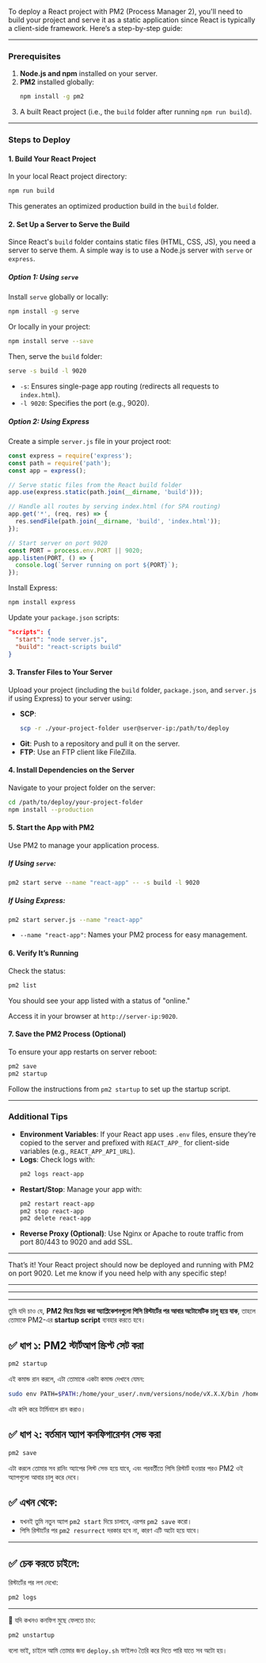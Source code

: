 To deploy a React project with PM2 (Process Manager 2), you'll need to build your project and serve it as a static application since React is typically a client-side framework. Here’s a step-by-step guide:

---

### Prerequisites
1. **Node.js and npm** installed on your server.
2. **PM2** installed globally:
   ```bash
   npm install -g pm2
   ```
3. A built React project (i.e., the `build` folder after running `npm run build`).

---

### Steps to Deploy

#### 1. Build Your React Project
In your local React project directory:
```bash
npm run build
```
This generates an optimized production build in the `build` folder.

#### 2. Set Up a Server to Serve the Build
Since React's `build` folder contains static files (HTML, CSS, JS), you need a server to serve them. A simple way is to use a Node.js server with `serve` or `express`.

##### Option 1: Using `serve`
Install `serve` globally or locally:
```bash
npm install -g serve
```
Or locally in your project:
```bash
npm install serve --save
```

Then, serve the `build` folder:
```bash
serve -s build -l 9020
```
- `-s`: Ensures single-page app routing (redirects all requests to `index.html`).
- `-l 9020`: Specifies the port (e.g., 9020).

##### Option 2: Using Express
Create a simple `server.js` file in your project root:
```javascript
const express = require('express');
const path = require('path');
const app = express();

// Serve static files from the React build folder
app.use(express.static(path.join(__dirname, 'build')));

// Handle all routes by serving index.html (for SPA routing)
app.get('*', (req, res) => {
  res.sendFile(path.join(__dirname, 'build', 'index.html'));
});

// Start server on port 9020
const PORT = process.env.PORT || 9020;
app.listen(PORT, () => {
  console.log(`Server running on port ${PORT}`);
});
```

Install Express:
```bash
npm install express
```

Update your `package.json` scripts:
```json
"scripts": {
  "start": "node server.js",
  "build": "react-scripts build"
}
```

#### 3. Transfer Files to Your Server
Upload your project (including the `build` folder, `package.json`, and `server.js` if using Express) to your server using:
- **SCP**:
  ```bash
  scp -r ./your-project-folder user@server-ip:/path/to/deploy
  ```
- **Git**: Push to a repository and pull it on the server.
- **FTP**: Use an FTP client like FileZilla.

#### 4. Install Dependencies on the Server
Navigate to your project folder on the server:
```bash
cd /path/to/deploy/your-project-folder
npm install --production
```

#### 5. Start the App with PM2
Use PM2 to manage your application process.

##### If Using `serve`:
```bash
pm2 start serve --name "react-app" -- -s build -l 9020
```

##### If Using Express:
```bash
pm2 start server.js --name "react-app"
```
- `--name "react-app"`: Names your PM2 process for easy management.

#### 6. Verify It’s Running
Check the status:
```bash
pm2 list
```
You should see your app listed with a status of "online."

Access it in your browser at `http://server-ip:9020`.

#### 7. Save the PM2 Process (Optional)
To ensure your app restarts on server reboot:
```bash
pm2 save
pm2 startup
```
Follow the instructions from `pm2 startup` to set up the startup script.

---

### Additional Tips
- **Environment Variables**: If your React app uses `.env` files, ensure they’re copied to the server and prefixed with `REACT_APP_` for client-side variables (e.g., `REACT_APP_API_URL`).
- **Logs**: Check logs with:
  ```bash
  pm2 logs react-app
  ```
- **Restart/Stop**: Manage your app with:
  ```bash
  pm2 restart react-app
  pm2 stop react-app
  pm2 delete react-app
  ```
- **Reverse Proxy (Optional)**: Use Nginx or Apache to route traffic from port 80/443 to 9020 and add SSL.

---

That’s it! Your React project should now be deployed and running with PM2 on port 9020. Let me know if you need help with any specific step!

---
---
---
তুমি যদি চাও যে, **PM2 দিয়ে ডিপ্লয় করা অ্যাপ্লিকেশনগুলো পিসি রিস্টার্টের পর আবার অটোমেটিক চালু হয়ে যাক**, তাহলে তোমাকে PM2-এর **startup script** ব্যবহার করতে হবে।

## ✅ ধাপ ১: PM2 স্টার্টআপ স্ক্রিপ্ট সেট করা

```bash
pm2 startup
```

এই কমান্ড রান করলে, এটা তোমাকে একটা কমান্ড দেখাবে যেমন:

```bash
sudo env PATH=$PATH:/home/your_user/.nvm/versions/node/vX.X.X/bin /home/your_user/.nvm/versions/node/vX.X.X/lib/node_modules/pm2/bin/pm2 startup systemd -u your_user --hp /home/your_user
```

এটা কপি করে টার্মিনালে রান করাও।

## ✅ ধাপ ২: বর্তমান অ্যাপ কনফিগারেশন সেভ করা

```bash
pm2 save
```

এটা করলে তোমার সব রানিং অ্যাপের লিস্ট সেভ হয়ে যাবে, এবং পরবর্তীতে পিসি রিস্টার্ট হওয়ার পরও PM2 ওই অ্যাপগুলো আবার চালু করে দেবে।

## ✅ এখন থেকে:

- যখনই তুমি নতুন অ্যাপ `pm2 start` দিয়ে চালাবে, এরপর `pm2 save` করো।
- পিসি রিস্টার্টের পর `pm2 resurrect` দরকার হবে না, কারণ এটি অটো হয়ে যাবে।

---

## ✅ চেক করতে চাইলে:
রিস্টার্টের পর লগ দেখো:
```bash
pm2 logs
```

---

🔁 যদি কখনও কনফিগ মুছে ফেলতে চাও:
```bash
pm2 unstartup
```

বলো ভাই, চাইলে আমি তোমার জন্য `deploy.sh` ফাইলও তৈরি করে দিতে পারি যাতে সব অটো হয়।
